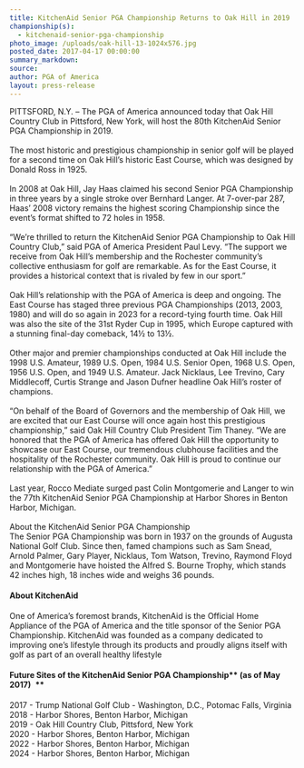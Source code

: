 ```yaml
---
title: KitchenAid Senior PGA Championship Returns to Oak Hill in 2019
championship(s):
  - kitchenaid-senior-pga-championship
photo_image: /uploads/oak-hill-13-1024x576.jpg
posted_date: 2017-04-17 00:00:00
summary_markdown:
source:
author: PGA of America
layout: press-release
---
```


PITTSFORD, N.Y. – The PGA of America announced today that Oak Hill Country Club in Pittsford, New York, will host the 80th KitchenAid Senior PGA Championship in 2019.&nbsp;<br>&nbsp;<br>The most historic and prestigious championship in senior golf will be played for a second time on Oak Hill’s historic East Course, which was designed by Donald Ross in 1925.&nbsp;<br>&nbsp;<br>In 2008 at Oak Hill, Jay Haas claimed his second Senior PGA Championship in three years by a single stroke over Bernhard Langer. At 7-over-par 287, Haas’ 2008 victory remains the highest scoring Championship since the event’s format shifted to 72 holes in 1958.&nbsp;<br>&nbsp;<br>“We’re thrilled to return the KitchenAid Senior PGA Championship to Oak Hill Country Club,” said PGA of America President Paul Levy. “The support we receive from Oak Hill’s membership and the Rochester community’s collective enthusiasm for golf are remarkable. As for the East Course, it provides a historical context that is rivaled by few in our sport.”&nbsp;<br>&nbsp;<br>Oak Hill’s relationship with the PGA of America is deep and ongoing. The East Course has staged three previous PGA Championships (2013, 2003, 1980) and will do so again in 2023 for a record-tying fourth time. Oak Hill was also the site of the 31st Ryder Cup in 1995, which Europe captured with a stunning final-day comeback, 14½ to 13½.&nbsp;<br>&nbsp;<br>Other major and premier championships conducted at Oak Hill include the 1998 U.S. Amateur, 1989 U.S. Open, 1984 U.S. Senior Open, 1968 U.S. Open, 1956 U.S. Open, and 1949 U.S. Amateur. Jack Nicklaus, Lee Trevino, Cary Middlecoff, Curtis Strange and Jason Dufner headline Oak Hill’s roster of champions.&nbsp;<br>&nbsp;<br>“On behalf of the Board of Governors and the membership of Oak Hill, we are excited that our East Course will once again host this prestigious championship,” said Oak Hill Country Club President Tim Thaney. “We are honored that the PGA of America has offered Oak Hill the opportunity to showcase our East Course, our tremendous clubhouse facilities and the hospitality of the Rochester community. Oak Hill is proud to continue our relationship with the PGA of America.”&nbsp;<br>&nbsp;<br>Last year, Rocco Mediate surged past Colin Montgomerie and Langer to win the 77th KitchenAid Senior PGA Championship at Harbor Shores in Benton Harbor, Michigan.&nbsp;<br>&nbsp;<br>About the KitchenAid Senior PGA Championship&nbsp;<br>The Senior PGA Championship was born in 1937 on the grounds of Augusta National Golf Club. Since then, famed champions such as Sam Snead, Arnold Palmer, Gary Player, Nicklaus, Tom Watson, Trevino, Raymond Floyd and Montgomerie have hoisted the Alfred S. Bourne Trophy, which stands 42 inches high, 18 inches wide and weighs 36 pounds.&nbsp;

#### About KitchenAid&nbsp;

One of America’s foremost brands, KitchenAid is the Official Home Appliance of the PGA of America and the title sponsor of the Senior PGA Championship. KitchenAid was founded as a company dedicated to improving one’s lifestyle through its products and proudly aligns itself with golf as part of an overall healthy lifestyle&nbsp;

#### **Future Sites of the KitchenAid Senior PGA Championship****&nbsp;(as of May 2017)  &nbsp;**

2017 - Trump National Golf Club - Washington, D.C., Potomac Falls, Virginia&nbsp;<br>2018 - Harbor Shores, Benton Harbor, Michigan&nbsp;<br>2019 - Oak Hill Country Club, Pittsford, New York&nbsp;<br>2020 - Harbor Shores, Benton Harbor, Michigan&nbsp;<br>2022 - Harbor Shores, Benton Harbor, Michigan&nbsp;<br>2024 - Harbor Shores, Benton Harbor, Michigan&nbsp;